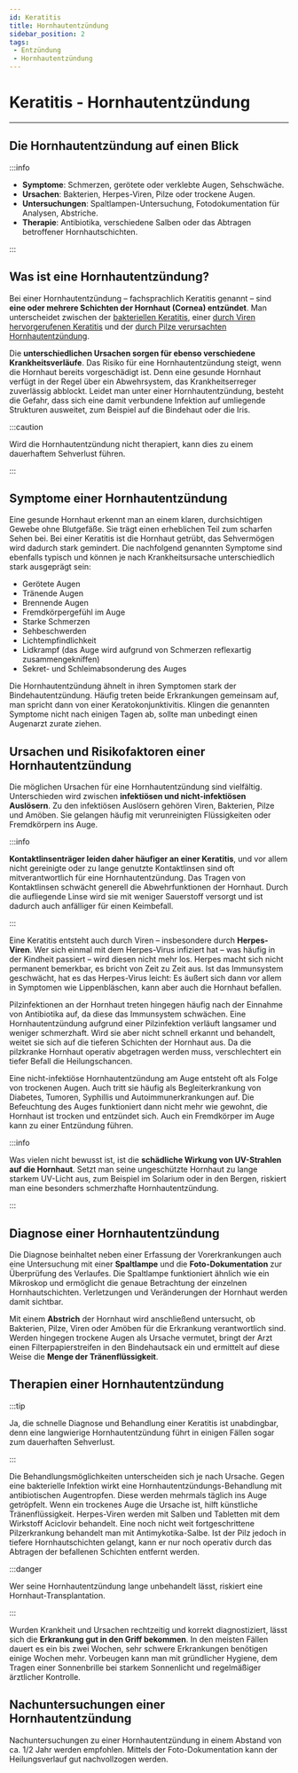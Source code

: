 ```yaml
---
id: Keratitis 
title: Hornhautentzündung 
sidebar_position: 2
tags:
 - Entzündung
 - Hornhautentzündung 
---
```


# Keratitis - Hornhautentzündung 

------



## Die Hornhautentzündung auf einen Blick

:::info

- **Symptome**: Schmerzen, gerötete oder verklebte Augen, Sehschwäche.
- **Ursachen**: Bakterien, Herpes-Viren, Pilze oder trockene Augen.
- **Untersuchungen**: Spaltlampen-Untersuchung, Fotodokumentation für Analysen, Abstriche.
- **Therapie**: Antibiotika, verschiedene Salben oder das Abtragen betroffener Hornhautschichten.

:::



## Was ist eine Hornhautentzündung?

Bei einer Hornhautentzündung – fachsprachlich Keratitis genannt – sind **eine oder mehrere Schichten der Hornhaut (Cornea) entzündet**. Man unterscheidet zwischen der <u>bakteriellen Keratitis</u>, einer <u>durch Viren hervorgerufenen Keratitis</u> und der <u>durch Pilze verursachten Hornhautentzündung</u>. 

Die **unterschiedlichen Ursachen sorgen für ebenso verschiedene Krankheitsverläufe**. Das Risiko für eine Hornhautentzündung steigt, wenn die Hornhaut bereits vorgeschädigt ist. Denn eine gesunde Hornhaut verfügt in der Regel über ein Abwehrsystem, das Krankheitserreger zuverlässig abblockt. Leidet man unter einer Hornhautentzündung, besteht die Gefahr, dass sich eine damit verbundene Infektion auf umliegende Strukturen ausweitet, zum Beispiel auf die Bindehaut oder die Iris. 

:::caution

Wird die Hornhautentzündung nicht therapiert, kann dies zu einem dauerhaftem Sehverlust führen.

:::

## Symptome einer Hornhautentzündung

Eine gesunde Hornhaut erkennt man an einem klaren, durchsichtigen  Gewebe ohne Blutgefäße. Sie trägt einen erheblichen Teil zum scharfen  Sehen bei. Bei einer Keratitis ist die Hornhaut getrübt, das Sehvermögen wird dadurch stark gemindert. Die nachfolgend genannten Symptome sind  ebenfalls typisch und können je nach Krankheitsursache unterschiedlich  stark ausgeprägt sein:

- Gerötete Augen
- Tränende Augen
- Brennende Augen
- Fremdkörpergefühl im Auge
- Starke Schmerzen
- Sehbeschwerden
- Lichtempfindlichkeit
- Lidkrampf (das Auge wird aufgrund von Schmerzen reflexartig zusammengekniffen)
- Sekret- und Schleimabsonderung des Auges

Die Hornhautentzündung ähnelt in ihren Symptomen stark der Bindehautentzündung. Häufig treten beide Erkrankungen gemeinsam auf, man spricht dann von einer Keratokonjunktivitis. Klingen die genannten Symptome nicht nach einigen Tagen ab, sollte man unbedingt einen Augenarzt zurate ziehen.



## Ursachen und Risikofaktoren einer Hornhautentzündung

Die möglichen Ursachen für eine Hornhautentzündung sind vielfältig. Unterschieden wird zwischen **infektiösen und nicht-infektiösen Auslösern**. Zu den infektiösen Auslösern gehören Viren, Bakterien, Pilze und  Amöben. Sie gelangen häufig mit verunreinigten Flüssigkeiten oder Fremdkörpern ins Auge. 

:::info

**Kontaktlinsenträger leiden daher häufiger an einer Keratitis**, und vor allem nicht gereinigte oder zu lange genutzte Kontaktlinsen sind oft mitverantwortlich für eine Hornhautentzündung. Das Tragen von Kontaktlinsen schwächt generell die Abwehrfunktionen der Hornhaut. Durch die aufliegende Linse wird sie mit weniger Sauerstoff versorgt und ist dadurch auch anfälliger für einen Keimbefall.

:::

Eine Keratitis entsteht auch durch Viren – insbesondere durch **Herpes-Viren**. Wer sich einmal mit dem Herpes-Virus infiziert hat – was häufig in der Kindheit passiert – wird diesen nicht mehr los. Herpes macht sich nicht permanent bemerkbar, es bricht von Zeit zu Zeit aus. Ist das Immunsystem geschwächt, hat es das Herpes-Virus leicht: Es  äußert sich dann vor allem in Symptomen wie Lippenbläschen, kann aber auch die Hornhaut befallen.

Pilzinfektionen an der Hornhaut treten hingegen häufig nach der Einnahme von Antibiotika auf, da diese das Immunsystem schwächen. Eine  Hornhautentzündung aufgrund einer Pilzinfektion verläuft langsamer und weniger schmerzhaft. Wird sie aber nicht schnell erkannt und behandelt, weitet sie sich auf die tieferen Schichten der Hornhaut aus. Da die pilzkranke Hornhaut operativ abgetragen werden muss, verschlechtert ein tiefer Befall die Heilungschancen.

Eine nicht-infektiöse Hornhautentzündung am Auge entsteht oft als Folge von trockenen Augen. Auch tritt sie häufig als Begleiterkrankung von Diabetes, Tumoren, Syphillis und Autoimmunerkrankungen auf. Die Befeuchtung des Auges funktioniert dann nicht mehr wie gewohnt, die Hornhaut ist trocken und  entzündet sich. Auch ein Fremdkörper im Auge kann zu einer Entzündung  führen. 

:::info

Was vielen nicht bewusst ist, ist die **schädliche Wirkung von UV-Strahlen auf die Hornhaut**. Setzt man seine ungeschützte Hornhaut zu lange starkem UV-Licht aus, zum Beispiel im Solarium oder in den Bergen, riskiert man eine besonders schmerzhafte Hornhautentzündung.

:::

## Diagnose einer Hornhautentzündung

Die Diagnose beinhaltet neben einer Erfassung der Vorerkrankungen auch eine Untersuchung mit einer **Spaltlampe** und die **Foto-Dokumentation** zur Überprüfung des Verlaufes. Die Spaltlampe funktioniert ähnlich wie ein Mikroskop und ermöglicht  die genaue Betrachtung der einzelnen Hornhautschichten. Verletzungen und Veränderungen der Hornhaut werden damit sichtbar. 

Mit einem **Abstrich** der Hornhaut wird anschließend untersucht, ob Bakterien, Pilze, Viren oder Amöben für die Erkrankung verantwortlich sind. Werden hingegen trockene Augen als Ursache vermutet, bringt der Arzt einen Filterpapierstreifen in den Bindehautsack ein und ermittelt auf diese Weise die **Menge der Tränenflüssigkeit**.



## Therapien einer Hornhautentzündung

:::tip

Ja, die schnelle Diagnose und Behandlung einer Keratitis ist unabdingbar, denn eine langwierige Hornhautentzündung führt in einigen Fällen sogar zum dauerhaften Sehverlust. 

:::

Die Behandlungsmöglichkeiten unterscheiden sich je nach Ursache. Gegen eine bakterielle Infektion wirkt eine  Hornhautentzündungs-Behandlung mit antibiotischen Augentropfen. Diese werden mehrmals täglich ins Auge getröpfelt. Wenn ein trockenes Auge die Ursache ist, hilft künstliche Tränenflüssigkeit. Herpes-Viren werden mit Salben und Tabletten mit dem Wirkstoff Aciclovir behandelt. Eine noch nicht weit fortgeschrittene Pilzerkrankung behandelt man mit Antimykotika-Salbe. Ist der Pilz jedoch in tiefere Hornhautschichten gelangt, kann er nur noch operativ durch das Abtragen der befallenen Schichten entfernt werden. 

:::danger

Wer seine Hornhautentzündung lange unbehandelt lässt, riskiert eine Hornhaut-Transplantation.

:::

Wurden Krankheit und Ursachen rechtzeitig und korrekt diagnostiziert, lässt sich die **Erkrankung gut in den Griff bekommen**. In den meisten Fällen dauert es ein bis zwei Wochen, sehr schwere Erkrankungen benötigen einige Wochen mehr. Vorbeugen kann man mit gründlicher Hygiene, dem Tragen einer Sonnenbrille bei starkem Sonnenlicht und regelmäßiger ärztlicher Kontrolle.

## Nachuntersuchungen einer Hornhautentzündung

Nachuntersuchungen zu einer Hornhautentzündung in einem Abstand von ca. 1/2 Jahr werden empfohlen. Mittels der Foto-Dokumentation kann der Heilungsverlauf gut nachvollzogen werden. 

